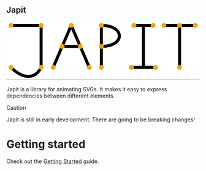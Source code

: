 ## Japit

<p align="center">
  <img src="assets/japit.gif" alt="Animated Japit Logo">
</p>

Japit is a library for animating SVGs. It makes it easy to express dependencies between different elements.

> [!CAUTION]
> Japit is still in early development. There are going to be breaking changes!

# Getting started

Check out the [Getting Started](https://japit.dev/docs/getting-started/installation) guide.

<!-- # Getting Started
Right now the easiest way to get started is by cloning the repository and making changes to `src/main.ts`.

```console
$ git clone https://github.com/janekhaertter/Japit # Clone the project
$ cd Japit
$ npm install # Install dependencies
$ npm run dev # Start the development server that previews the code in `src/main.ts`
$ $EDITOR src/main.ts # Edit `src/main.ts` with your favourite editor
```

# Examples

## Basic Usage
Create a red circle that changes its color to blue.

```TypeScript
const svg: SVGSVGElement = document.querySelector('svg')!; // Get SVG DOM element

// Set dimensions of SVG
svg.style.width = '500px';
svg.style.height = '500px';

// create a new animation with two steps
const player = createAnimation(svg, [
  // step 1:
  (b) => {
    b.select(0) // create an element with id 0
      .circle((c) => c.centerX(100).centerY(100).radius(50)) // give it the shape circle and specify its position and radius
      .fill('red'); // color it red
  },
  // step 2:
  (b) => {
    b.duration(1); // the transition from red to blue should take 1 second
    b.select(0).fill('blue'); // change color of element with id 0 to blue
  },
]);

player.play(); // start playing the animation

```

## Expressing Dependencies
We bind the start- and endpoint of a line to the centers of two circles. By moving the first circle around, we thus also move the startpoint of the line. Similarly, we bind the color of the second circle to the color of the first circle.

```TypeScript
const svg: SVGSVGElement = document.querySelector('svg')!;

svg.style.width = '500px';
svg.style.height = '500px';

const player = createAnimation(svg, [
  (b) => {
    // create the left black circle
    b.select(0)
      .fill('black')
      .circle((c) => c.centerX(100).centerY(100).radius(50));

    // create the right black circle
    b.select(1)
      .fill($fill(0)) // it has the same fill as the left circle
      .circle((c) => c.centerX(300).centerY(100).radius(50));

    // create the line between the two circles
    b.select('0-1')
      .zIndex(-10) // ensures that the line is behind the circles
      .stroke('black')
      .strokeWidth(20)
      .line(
        (l) =>
          l
            .start($center(0)) // the starting point of the line is the center of the left circle
            .end($center(1)), // the ending point of the line is the center of the right circle
      );
  },
  (b) => {
    b.duration(1);

    b.select(0)
      .fill('blue') // this also affects the color of circle 1 as its fill is equal to the fill of circle 0
      .circle((c) => c.radius(50).centerX(100).centerY(300)); // the line '0-1' follows the center of the circle
  },
]);

player.play();
```

## Parallel Animations
Create two animations in parallel. The first shifts circle `0` down; the second waits for two seconds, and then moves circle `1` to circle `0`.

```TypeScript
const svg: SVGSVGElement = document.querySelector('svg')!;

svg.style.width = '500px';
svg.style.height = '500px';

const player = createAnimation(svg, [
  (b) => {
    // create two circles next to each other
    b.select(0)
      .fill('black')
      .circle((c) => c.centerX(100).centerY(100).radius(50));

    b.select(1)
      .fill($fill(0)) // it has the same fill as the left circle
      .circle((c) => c.centerX(300).centerY(100).radius(50));
  },
  // the array of animations will be played in parallel
  [
    (b) => {
      // shift circle '0' down
      b.duration(5);
      b.select(0).circle((c) => c.radius(50).centerX(100).centerY(300));
    },

    // the array of animations will be played in sequence
    [
      (b) => b.duration(2), // wait for 2 seconds
      (b) => {
        // move circle '1' to circle '0'
        b.duration(1);
        b.select(1).circle((c) => c.radius(50).center($center(0)));
      },
    ],
  ],
]);

player.play();
``` -->
